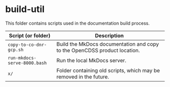 # build-util #

This folder contains scripts used in the documentation build process.

| **Script (or folder)** | **Description** |
| -- | -- |
| `copy-to-co-dnr-gcp.sh` | Build the MkDocs documentation and copy to the OpenCDSS product location. |
| `run-mkdocs-serve-8000.bash` | Run the local MkDocs server. |
| `x/` | Folder containing old scripts, which may be removed in the future. |
